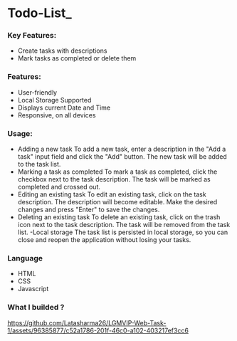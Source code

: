 # Todo-List_
### Key Features:
 - Create tasks with descriptions
 - Mark tasks as completed or delete them
### Features:
- User-friendly
- Local Storage Supported
- Displays current Date and Time
- Responsive, on all devices
### Usage:
- Adding a new task
        To add a new task, enter a description in the "Add a task" input field and click the "Add" button. The new task will be added to the task list.
- Marking a task as completed
        To mark a task as completed, click the checkbox next to the task description. The task will be marked as completed and crossed out.
- Editing an existing task
        To edit an existing task, click on the task description. The description will become editable. Make the desired changes and press "Enter" to save the changes.
- Deleting an existing task
        To delete an existing task, click on the trash icon next to the task description. The task will be removed from the task list.
-Local storage
        The task list is persisted in local storage, so you can close and reopen the application without losing your tasks.
### Language 
- HTML
- CSS
- Javascript

### What  I builded ?


https://github.com/Latasharma26/LGMVIP-Web-Task-1/assets/96385877/c52a1786-201f-46c0-a102-403217ef3cc6


